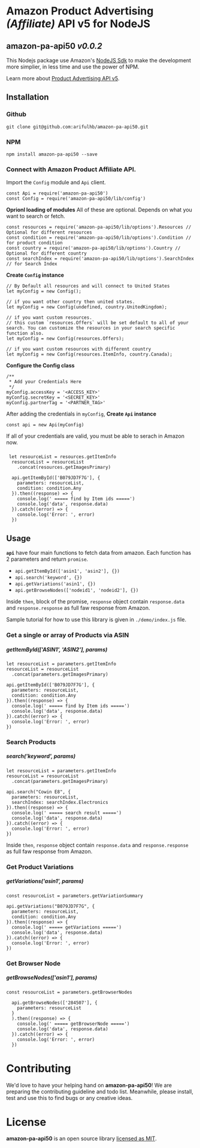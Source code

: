 # Amazon Product Advertising _(Affiliate)_ API v5 for NodeJS
## amazon-pa-api50 _v0.0.2_
This Nodejs package use Amazon's [NodeJS Sdk](https://webservices.amazon.com/paapi5/documentation/quick-start/using-sdk.html#nodejs) to make the development more simplier, in less time and use the power of NPM.

Learn more about [Product Advertising API v5](https://webservices.amazon.com/paapi5/documentation/).

## Installation
### Github
```
git clone git@github.com:arifulhb/amazon-pa-api50.git
```
### NPM
```
npm install amazon-pa-api50 --save
```

### Connect with Amazon Product Affiliate API.
Import the `Config` module and `Api` client.
```
const Api = require('amazon-pa-api50')
const Config = require('amazon-pa-api50/lib/config')
```

**Oprionl loading of modules**
All of these are optional. Depends on what you want to search or fetch.
```
const resources = require('amazon-pa-api50/lib/options').Resources // Optional for different resources
const condition = require('amazon-pa-api50/lib/options').Condition // for product condition
const country = require('amazon-pa-api50/lib/options').Country // Optional for different country
const searchIndex = require('amazon-pa-api50/lib/options').SearchIndex // for Search Index
```
**Create `Config` instance**
```
// By Default all resources and will connect to United States
let myConfig = new Config();

// if you want other country then united states.
let myConfig = new Config(undefined, country.UnitedKingdom);

// if you want custom resources.
// this custom `resources.Offers` will be set default to all of your search. You can customize the resources in your search specific function also.
let myConfig = new Config(resources.Offers);

// if you want custom resources with different country
let myConfig = new Config(resources.ItemInfo, country.Canada);
```

**Configure the Config class**
```
/**
 * Add your Credentials Here
 */
myConfig.accessKey = '<ACCESS_KEY>'
myConfig.secretKey = '<SECRET_KEY>' 
myConfig.partnerTag = '<PARTNER_TAG>' 
```

After adding the credentials in `myConfig`, **Create `Api` instance**

```
const api = new Api(myConfig)
```
If all of your credentials are valid, you must be able to serach in Amazon now.
###

```
 let resourceList = resources.getItemInfo
  resourceList = resourceList
    .concat(resources.getImagesPrimary)

  api.getItemById(['B079JD7F7G'], {
    parameters: resourceList,
    condition: condition.Any
  }).then((response) => {
    console.log(' ===== find by Item ids =====')
    console.log('data', response.data)
  }).catch((error) => {
    console.log('Error: ', error)
  })
```
## Usage

**`api`** have four main functions to fetch data from amazon. Each function has 2 parameters and return `promise`.

- `api.getItemById(['asin1', 'asin2'], {})`
- `api.search('keyword', {})`
- `api.getVariations('asin1', {})`
- `api.getBrowseNodes(['nodeid1', 'nodeid2'], {})`

Inside `then`, block of the promise, `response` object contain `response.data` and `response.response` as full faw response from Amazon.

Sample tutorial for how to use this library is given in `./demo/index.js` file. 

### Get a single or array of Products via ASIN
##### getItemById(['ASIN1', 'ASIN2'], params)
```
let resourceList = parameters.getItemInfo
resourceList = resourceList
  .concat(parameters.getImagesPrimary)

api.getItemById(['B079JD7F7G'], {
  parameters: resourceList,
  condition: condition.Any
}).then((response) => {
  console.log(' ===== find by Item ids =====')
  console.log('data', response.data)
}).catch((error) => {
  console.log('Error: ', error)
})
```


### Search Products
##### search('keyword', params)

```
let resourceList = parameters.getItemInfo
resourceList = resourceList
  .concat(parameters.getImagesPrimary)

api.search("Cowin E8", {
  parameters: resourceList,
  searchIndex: searchIndex.Electronics
}).then((response) => {
  console.log(' ===== search result =====')
  console.log('data', response.data)
}).catch((error) => {
  console.log('Error: ', error)
})
```
Inside `then`, `response` object contain `response.data` and `response.response` as full faw response from Amazon.

### Get Product Variations
##### getVariations('asin1', params)
```
const resourceList = parameters.getVariationSummary

api.getVariations("B079JD7F7G", {
  parameters: resourceList,
  condition: condition.Any
}).then((response) => {
  console.log(' ===== getVariations =====')
  console.log('data', response.data)
}).catch((error) => {
  console.log('Error: ', error)
})
```

### Get Browser Node
##### getBrowseNodes(['asin1'], params)
```
const resourceList = parameters.getBrowserNodes

  api.getBrowseNodes(['284507'], {
    parameters: resourceList
  }
  ).then((response) => {
    console.log(' ===== getBrowserNode =====')
    console.log('data', response.data)
  }).catch((error) => {
    console.log('Error: ', error)
  })
```
# Contributing
We'd love to have your helping hand on **amazon-pa-api50**! We are preparing the contributing guideline and todo list. Meanwhile, please install, test and use this to find bugs or any creative ideas.

# License
**amazon-pa-api50** is an open source library [licensed as MIT](./licence.md).
